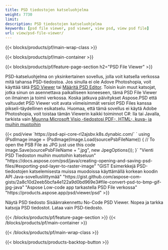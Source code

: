 ```yaml
---
title: PSD tiedostojen katseluohjelma
weight: 7730
limit: 
description: PSD tiedostojen katseluohjelma
keywords: [psd file viewer, psd viewer, view psd, view psd file]
url: view/psd-file-viewer/
---
```


{{< blocks/products/pf/main-wrap-class >}}

{{< blocks/products/pf/main-container >}}

{{< blocks/products/pf/feature-page-section h2="PSD File Viewer" >}}
<p>PSD-katseluohjelma on yksinkertainen sovellus, jolla voit katsella verkossa mitä tahansa PSD-tiedostoa. Jos sinulla ei ole Adove Photoshopia, voit käyttää tätä <a href="/psd/view/psd-file-viewer">PSD Viewer</a> tai <a href="https://products.aspose.app/psd/editor">Määritä PSD Editor</a>. Toisin kuin muut katsojat, jotka sinun on asennettava paikalliseen koneeseen, tämä PSD File Viewer on ilmainen ja toimii verkossa. Koska jatkuva päivitykset Aspose.PSD että valtuudet PSD Viewer voit avata viimeisimmät versiot PSD Files kanssa pikseli-täydellinen esikatselu. Huomaa, että tämä sovellus ei käytä Adobe Photoshopia, voit toistaa tämän Viewerin kaikki toiminnot C#: lla tai Javalla, tarkista vain <a href="https://products.aspose.com/psd">Muunna Microsoft Visio -tiedostosi PDF-, HTML-, kuva- ja muihin muotoihin</a></p>
{{< psd/view `https://psd-api-core-rl2ajsbv.k8s.dynabic.com/` 
`    using (PsdImage image = (PsdImage)Image.Load(sourcePsbFileName))
    {
	    // To open the PSB File as JPG just use this code
        image.Save(sourcePsbFileName + ".jpg",  new JpegOptions());
    }` 
"Vienti PSD Tiedoston muihin muotoihin katseluun" "https://docs.aspose.com/psd/java/creating-opening-and-saving-psd-files/#exporting-psd-layer-to-raster-image" 
"GIST Esimerkkejä PSD-tiedostojen katselemisesta muissa muodoissa käyttämällä korkean koodin API Java-sovellusliittymää" "https://gist.github.com/aspose-com-gists/2a8c10d2eeb5bcfa4e122a9d0bd969e3#file-convert-psd-to-bmp-gif-jpg-java" 
"Aspose Low-code app tarkastella PSD File verkossa" "https://products.aspose.app/psd/viewer/psd" >}}
<p>Näytä PSD tiedosto Sisäänrakennettu No-Code PSD Viewer. Nopea ja tarkka katsoja PSD tiedostot. Lataa vain PSD-tiedosto.</p>
{{< /blocks/products/pf/feature-page-section >}}
{{< /blocks/products/pf/main-container >}}


{{< /blocks/products/pf/main-wrap-class >}}

{{< blocks/products/products-backtop-button >}}
